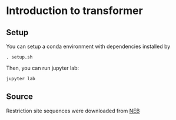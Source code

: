 # Introduction to transformer

## Setup

You can setup a conda environment with dependencies installed by
```
. setup.sh
```

Then, you can run jupyter lab:
```
jupyter lab
```

## Source

Restriction site sequences were downloaded from [NEB][1]

[1]: https://www.neb.com/en/tools-and-resources/selection-charts/alphabetized-list-of-recognition-specificities
